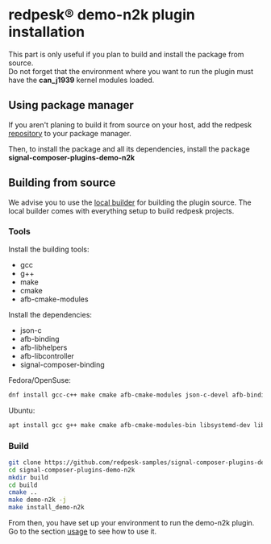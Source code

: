 # redpesk® demo-n2k plugin installation

This part is only useful if you plan to build and install the package from source.  
Do not forget that the environment where you want to run the plugin must have the **can_j1939** kernel modules loaded.

## Using package manager

If you aren't planing to build it from source on your host, add the redpesk [repository](../developer-guides/host-configuration/docs/1-Setup-your-build-host.html)
to your package manager.


Then, to install the package and all its dependencies, install the package **signal-composer-plugins-demo-n2k**

## Building from source

We advise you to use the [local builder](../getting_started/local_builder/docs/1_installation.html) for building the plugin source. The local builder comes with everything setup to build redpesk projects.

### Tools

Install the building tools:
- gcc
- g++
- make
- cmake
- afb-cmake-modules

Install the dependencies:
- json-c
- afb-binding
- afb-libhelpers
- afb-libcontroller
- signal-composer-binding

Fedora/OpenSuse:
```bash
dnf install gcc-c++ make cmake afb-cmake-modules json-c-devel afb-binding-devel afb-libhelpers-devel afb-libcontroller-devel signal-composer-binding-devel
```

Ubuntu:
```bash
apt install gcc g++ make cmake afb-cmake-modules-bin libsystemd-dev libjson-c-dev afb-binding-dev afb-libhelpers-dev afb-libcontroller-dev signal-composer-binding-dev
```

### Build

```bash
git clone https://github.com/redpesk-samples/signal-composer-plugins-demo-n2k
cd signal-composer-plugins-demo-n2k
mkdir build
cd build
cmake ..
make demo-n2k -j
make install_demo-n2k
```

From then, you have set up your environment to run the demo-n2k plugin. Go to the section [usage](./4-Usage.html) to see how to use it.